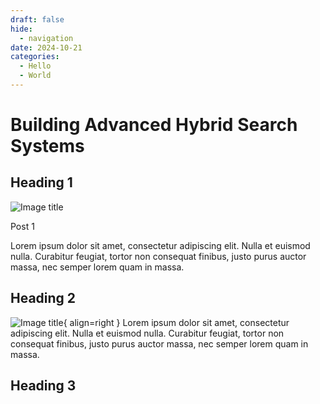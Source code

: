 ```yaml
---
draft: false
hide:
  - navigation
date: 2024-10-21
categories:
  - Hello
  - World
---
```


# Building Advanced Hybrid Search Systems

## Heading 1

![Image title](/images/davidmyriel.png)

Post 1

Lorem ipsum dolor sit amet, consectetur adipiscing elit. Nulla et euismod
nulla. Curabitur feugiat, tortor non consequat finibus, justo purus auctor
massa, nec semper lorem quam in massa.

## Heading 2 
<!-- more -->

![Image title](/images/davidmyriel.png){ align=right } 
Lorem ipsum dolor sit amet, consectetur adipiscing elit. Nulla et euismod
nulla. Curabitur feugiat, tortor non consequat finibus, justo purus auctor
massa, nec semper lorem quam in massa.

## Heading 3